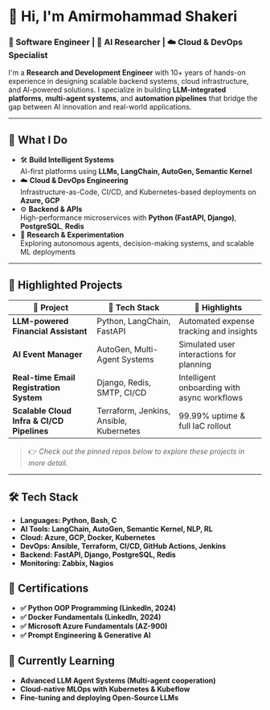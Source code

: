 # 👋 Hi, I'm Amirmohammad Shakeri

### 🚀 Software Engineer | 🧠 AI Researcher | ☁️ Cloud & DevOps Specialist

I'm a **Research and Development Engineer** with 10+ years of hands-on experience in designing scalable backend systems, cloud infrastructure, and AI-powered solutions. I specialize in building **LLM-integrated platforms**, **multi-agent systems**, and **automation pipelines** that bridge the gap between AI innovation and real-world applications.

---

## 💼 What I Do

- 🛠 **Build Intelligent Systems**  
  AI-first platforms using **LLMs, LangChain, AutoGen, Semantic Kernel**  
- ☁️ **Cloud & DevOps Engineering**  
  Infrastructure-as-Code, CI/CD, and Kubernetes-based deployments on **Azure, GCP**
- ⚙️ **Backend & APIs**  
  High-performance microservices with **Python (FastAPI, Django)**, **PostgreSQL**, **Redis**
- 🔬 **Research & Experimentation**  
  Exploring autonomous agents, decision-making systems, and scalable ML deployments

---

## 📌 Highlighted Projects

| 🚧 Project | 🔧 Tech Stack | 🌟 Highlights |
|-----------|----------------|---------------|
| **LLM-powered Financial Assistant** | Python, LangChain, FastAPI | Automated expense tracking and insights |
| **AI Event Manager** | AutoGen, Multi-Agent Systems | Simulated user interactions for planning |
| **Real-time Email Registration System** | Django, Redis, SMTP, CI/CD | Intelligent onboarding with async workflows |
| **Scalable Cloud Infra & CI/CD Pipelines** | Terraform, Jenkins, Ansible, Kubernetes | 99.99% uptime & full IaC rollout |

> 👉 *Check out the pinned repos below to explore these projects in more detail.*

---

## 🛠 Tech Stack
- **Languages: Python, Bash, C**
- **AI Tools: LangChain, AutoGen, Semantic Kernel, NLP, RL**
- **Cloud: Azure, GCP, Docker, Kubernetes**
- **DevOps: Ansible, Terraform, CI/CD, GitHub Actions, Jenkins**  
- **Backend: FastAPI, Django, PostgreSQL, Redis**
- **Monitoring: Zabbix, Nagios**

## 📜 Certifications
- **✅ Python OOP Programming (LinkedIn, 2024)**
- **✅ Docker Fundamentals (LinkedIn, 2024)**
- **✅ Microsoft Azure Fundamentals (AZ-900)**
- **✅ Prompt Engineering & Generative AI**
## 🧠 Currently Learning
- **Advanced LLM Agent Systems (Multi-agent cooperation)**
- **Cloud-native MLOps with Kubernetes & Kubeflow**
- **Fine-tuning and deploying Open-Source LLMs**


